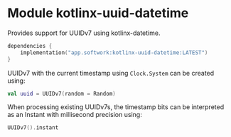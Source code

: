 # Module kotlinx-uuid-datetime

Provides support for UUIDv7 using kotlinx-datetime.

```kotlin
dependencies {
    implementation("app.softwork:kotlinx-uuid-datetime:LATEST")
}
```

UUIDv7 with the current timestamp using `Clock.System` can be created using:

```kotlin
val uuid = UUIDv7(random = Random)
```

When processing existing UUIDv7s, the timestamp bits can be interpreted as an Instant with millisecond precision using:

```kotlin
UUIDv7().instant
```
